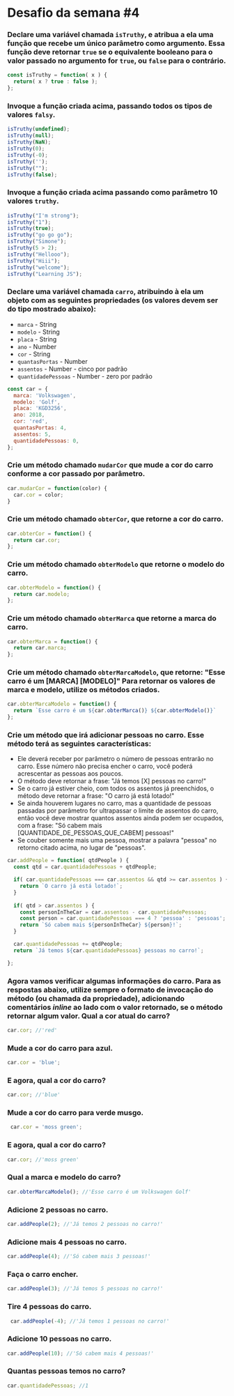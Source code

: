 # Desafio da semana #4

### Declare uma variável chamada `isTruthy`, e atribua a ela uma função que recebe um único parâmetro como argumento. Essa função deve retornar `true` se o equivalente booleano para o valor passado no argumento for `true`, ou `false` para o contrário.
```js
const isTruthy = function( x ) {
  return( x ? true : false );
};
```

### Invoque a função criada acima, passando todos os tipos de valores `falsy`.
```js
isTruthy(undefined);
isTruthy(null);
isTruthy(NaN);
isTruthy(0);
isTruthy(-0);
isTruthy('');
isTruthy("");
isTruthy(false);
```

### Invoque a função criada acima passando como parâmetro 10 valores `truthy`.
```js
isTruthy("I'm strong");
isTruthy("1");
isTruthy(true);
isTruthy("go go go");
isTruthy("Simone");
isTruthy(5 > 2);
isTruthy("Hellooo");
isTruthy("Hiii");
isTruthy("welcome");
isTruthy("Learning JS");
```
### Declare uma variável chamada `carro`, atribuindo à ela um objeto com as seguintes propriedades (os valores devem ser do tipo mostrado abaixo):
- `marca` - String
- `modelo` - String
- `placa` - String
- `ano` - Number
- `cor` - String
- `quantasPortas` - Number
- `assentos` - Number - cinco por padrão
- `quantidadePessoas` - Number - zero por padrão
```js
const car = {
  marca: 'Volkswagen',
  modelo: 'Golf',
  placa: 'KGD3256',
  ano: 2018,
  cor: 'red',
  quantasPortas: 4,
  assentos: 5,
  quantidadePessoas: 0,
};
```

### Crie um método chamado `mudarCor` que mude a cor do carro conforme a cor passado por parâmetro.
```js
car.mudarCor = function(color) {
  car.cor = color;
}
```

### Crie um método chamado `obterCor`, que retorne a cor do carro.
```js
car.obterCor = function() {
  return car.cor;
};
```

### Crie um método chamado `obterModelo` que retorne o modelo do carro.
```js
car.obterModelo = function() {
  return car.modelo;
};
```

### Crie um método chamado `obterMarca` que retorne a marca do carro.
```js
car.obterMarca = function() {
  return car.marca;
};
```

### Crie um método chamado `obterMarcaModelo`, que retorne: "Esse carro é um [MARCA] [MODELO]" Para retornar os valores de marca e modelo, utilize os métodos criados.
```js
car.obterMarcaModelo = function() {
  return `Esse carro é um ${car.obterMarca()} ${car.obterModelo()}`
};
```

### Crie um método que irá adicionar pessoas no carro. Esse método terá as seguintes características:
- Ele deverá receber por parâmetro o número de pessoas entrarão no carro. Esse número não precisa encher o carro, você poderá acrescentar as pessoas aos poucos.
- O método deve retornar a frase: "Já temos [X] pessoas no carro!"
- Se o carro já estiver cheio, com todos os assentos já preenchidos, o método deve retornar a frase: "O carro já está lotado!"
- Se ainda houverem lugares no carro, mas a quantidade de pessoas passadas por parâmetro for ultrapassar o limite de assentos do carro, então você deve mostrar quantos assentos ainda podem ser ocupados, com a frase: "Só cabem mais [QUANTIDADE_DE_PESSOAS_QUE_CABEM] pessoas!"
- Se couber somente mais uma pessoa, mostrar a palavra "pessoa" no retorno citado acima, no lugar de "pessoas".
```js
car.addPeople = function( qtdPeople ) {
  const qtd = car.quantidadePessoas + qtdPeople;

  if( car.quantidadePessoas === car.assentos && qtd >= car.assentos ) {
    return `O carro já está lotado!`;
  }
  
  if( qtd > car.assentos ) {
    const personInTheCar = car.assentos - car.quantidadePessoas;
    const person = car.quantidadePessoas === 4 ? 'pessoa' : 'pessoas';
    return `Só cabem mais ${personInTheCar} ${person}!`;
  }

  car.quantidadePessoas += qtdPeople;
  return `Já temos ${car.quantidadePessoas} pessoas no carro!`;

};
```

### Agora vamos verificar algumas informações do carro. Para as respostas abaixo, utilize sempre o formato de invocação do método (ou chamada da propriedade), adicionando comentários _inline_ ao lado com o valor retornado, se o método retornar algum valor. Qual a cor atual do carro?
```js
car.cor; //'red'
```

### Mude a cor do carro para azul.
```js
car.cor = 'blue';
```

### E agora, qual a cor do carro?
```js
car.cor; //'blue'
```

### Mude a cor do carro para verde musgo.
```js
 car.cor = 'moss green';
```

### E agora, qual a cor do carro?
```js
car.cor; //'moss green'
```

### Qual a marca e modelo do carro?
```js
car.obterMarcaModelo(); //'Esse carro é um Volkswagen Golf'
```

### Adicione 2 pessoas no carro.
```js
car.addPeople(2); //'Já temos 2 pessoas no carro!'
```

### Adicione mais 4 pessoas no carro.
```js
car.addPeople(4); //'Só cabem mais 3 pessoas!'
```

### Faça o carro encher.
```js
car.addPeople(3); //'Já temos 5 pessoas no carro!'
```

### Tire 4 pessoas do carro.
```js
 car.addPeople(-4); //'Já temos 1 pessoas no carro!'
```

### Adicione 10 pessoas no carro.
```js
car.addPeople(10); //'Só cabem mais 4 pessoas!'
```

### Quantas pessoas temos no carro?
```js
car.quantidadePessoas; //1
```